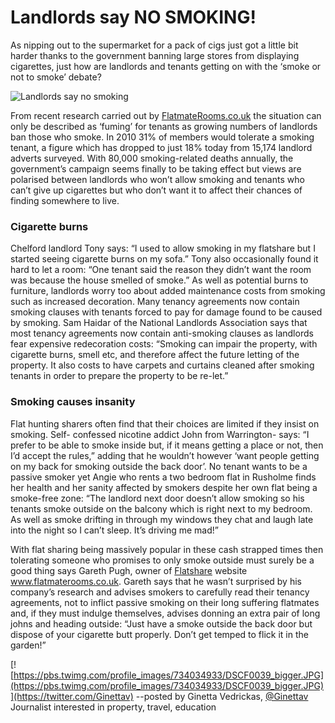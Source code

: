 Landlords say NO SMOKING!
=========================

As nipping out to the supermarket for a pack of cigs just got a little bit
harder thanks to the government banning large stores from displaying cigarettes,
just how are landlords and tenants getting on with the ‘smoke or not to smoke’
debate?


![Landlords say no smoking](/media/images/passive-smoking-image.jpg)


From recent research carried out by
[FlatmateRooms.co.uk](https://www.flatmaterooms.co.uk) the situation can only be
described as ‘fuming’ for tenants as growing numbers of landlords ban those who
smoke. In 2010 31% of members would tolerate a smoking tenant, a figure which
has dropped to just 18% today from 15,174 landlord adverts surveyed. With 80,000
smoking-related deaths annually, the government’s campaign seems finally to be
taking effect but views are polarised between landlords who won’t allow smoking
and tenants who can’t give up cigarettes but who don’t want it to affect their
chances of finding somewhere to live.


### Cigarette burns


Chelford landlord Tony says: “I used to allow smoking in my flatshare but I
started seeing cigarette burns on my sofa.” Tony also occasionally found it hard
to let a room: “One tenant said the reason they didn’t want the room was because
the house smelled of smoke.” As well as potential burns to furniture, landlords
worry too about added maintenance costs from smoking such as increased
decoration. Many tenancy agreements now contain smoking clauses with tenants
forced to pay for damage found to be caused by smoking. Sam Haidar of the
National Landlords Association says that most tenancy agreements now contain
anti-smoking clauses as landlords fear expensive redecoration costs: “Smoking
can impair the property, with cigarette burns, smell etc, and therefore affect
the future letting of the property. It also costs to have carpets and curtains
cleaned after smoking tenants in order to prepare the property to be re-let.”


### Smoking causes insanity


Flat hunting sharers often find that their choices are limited if they insist on
smoking. Self- confessed nicotine addict John from Warrington- says: “I prefer
to be able to smoke inside but, if it means getting a place or not, then I’d
accept the rules,” adding that he wouldn’t however ‘want people getting on my
back for smoking outside the back door’. No tenant wants to be a passive smoker
yet Angie who rents a two bedroom flat in Rusholme finds her health and her
sanity affected by smokers despite her own flat being a smoke-free zone: “The
landlord next door doesn’t allow smoking so his tenants smoke outside on the
balcony which is right next to my bedroom. As well as smoke drifting in through
my windows they chat and laugh late into the night so I can’t sleep. It’s
driving me mad!”


With flat sharing being massively popular in these cash strapped times then
tolerating someone who promises to only smoke outside must surely be a good
thing says Gareth Pugh, owner of [Flatshare](https://www.flatmaterooms.co.uk)
website www.flatmaterooms.co.uk. Gareth says that he wasn’t surprised by his
company’s research and advises smokers to carefully read their tenancy
agreements, not to inflict passive smoking on their long suffering flatmates
and, if they must indulge themselves, advises donning an extra pair of long
johns and heading outside: “Just have a smoke outside the back door but dispose
of your cigarette butt properly. Don’t get temped to flick it in the garden!”


[![https://pbs.twimg.com/profile_images/734034933/DSCF0039_bigger.JPG](https://pbs.twimg.com/profile_images/734034933/DSCF0039_bigger.JPG)](https://twitter.com/Ginettav)
--posted by Ginetta Vedrickas, [@Ginettav](https://twitter.com/Ginettav)
Journalist interested in property, travel, education

